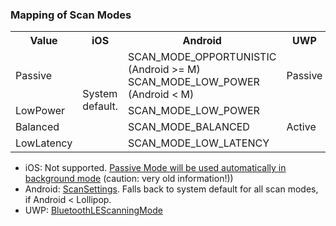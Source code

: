 ### Mapping of Scan Modes

<table>
  <tr>
    <th>Value</th>
    <th>iOS</th>
    <th>Android</th>
    <th>UWP</th>
  </tr>
  <tr>
    <td>Passive</td>
    <td rowspan="4">System default.</td>
    <td>
	   SCAN_MODE_OPPORTUNISTIC (Android >= M)<br>
	   SCAN_MODE_LOW_POWER (Android < M)
	</td>
    <td>Passive</td>
  </tr>
  <tr>
    <td>LowPower</td>
    <td>SCAN_MODE_LOW_POWER</td>
    <td rowspan="3">Active</td>
  </tr>
  <tr>
    <td>Balanced</td>
    <td>SCAN_MODE_BALANCED</td>
  </tr>
  <tr>
    <td>LowLatency</td>
    <td>SCAN_MODE_LOW_LATENCY</td>
  </tr>
</table>

- iOS: Not supported. [Passive Mode will be used automatically in background mode](https://lists.apple.com/archives/bluetooth-dev/2012/May/msg00041.html) (caution: very old information!))
- Android: [ScanSettings](https://developer.android.com/reference/android/bluetooth/le/ScanSettings.html). Falls back to system default for all scan modes, if Android < Lollipop.
- UWP: [BluetoothLEScanningMode](https://docs.microsoft.com/en-us/uwp/api/windows.devices.bluetooth.advertisement.bluetoothlescanningmode)
